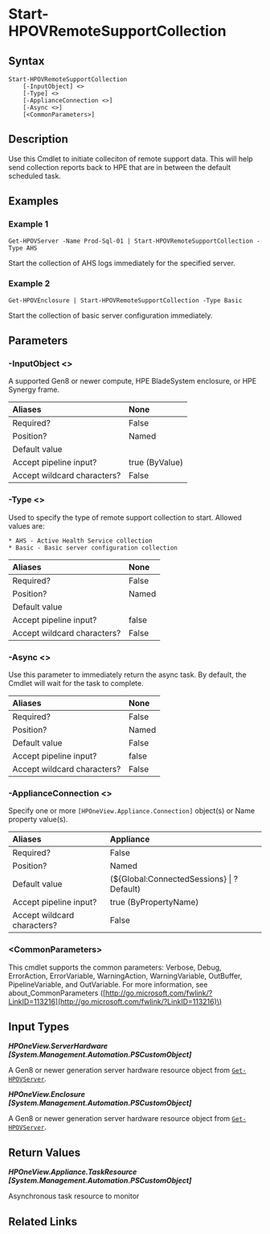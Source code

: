 ﻿---
description: Begin Remote Support collection from endpoints.
---

# Start-HPOVRemoteSupportCollection

## Syntax

```text
Start-HPOVRemoteSupportCollection
    [-InputObject] <>
    [-Type] <>
    [-ApplianceConnection <>]
    [-Async <>]
    [<CommonParameters>]
```

## Description

Use this Cmdlet to initiate colleciton of remote support data.  This will help send collection reports back to HPE that are in between the default scheduled task.

## Examples

###  Example 1 

```text
Get-HPOVServer -Name Prod-Sql-01 | Start-HPOVRemoteSupportCollection -Type AHS
```

Start the collection of AHS logs immediately for the specified server.

###  Example 2 

```text
Get-HPOVEnclosure | Start-HPOVRemoteSupportCollection -Type Basic
```

Start the collection of basic server configuration immediately.

## Parameters

### -InputObject &lt;&gt;

A supported Gen8 or newer compute, HPE BladeSystem enclosure, or HPE Synergy frame.

| Aliases | None |
| :--- | :--- |
| Required? | False |
| Position? | Named |
| Default value |  |
| Accept pipeline input? | true (ByValue) |
| Accept wildcard characters? | False |

### -Type &lt;&gt;

Used to specify the type of remote support collection to start.  Allowed values are:

    * AHS - Active Health Service collection
    * Basic - Basic server configuration collection

| Aliases | None |
| :--- | :--- |
| Required? | False |
| Position? | Named |
| Default value |  |
| Accept pipeline input? | false |
| Accept wildcard characters? | False |

### -Async &lt;&gt;

Use this parameter to immediately return the async task.  By default, the Cmdlet will wait for the task to complete.

| Aliases | None |
| :--- | :--- |
| Required? | False |
| Position? | Named |
| Default value | False |
| Accept pipeline input? | false |
| Accept wildcard characters? | False |

### -ApplianceConnection &lt;&gt;

Specify one or more `[HPOneView.Appliance.Connection]` object(s) or Name property value(s).

| Aliases | Appliance |
| :--- | :--- |
| Required? | False |
| Position? | Named |
| Default value | (${Global:ConnectedSessions} &vert; ? Default) |
| Accept pipeline input? | true (ByPropertyName) |
| Accept wildcard characters? | False |

### &lt;CommonParameters&gt;

This cmdlet supports the common parameters: Verbose, Debug, ErrorAction, ErrorVariable, WarningAction, WarningVariable, OutBuffer, PipelineVariable, and OutVariable. For more information, see about\_CommonParameters \([http://go.microsoft.com/fwlink/?LinkID=113216](http://go.microsoft.com/fwlink/?LinkID=113216)\)

## Input Types

_**HPOneView.ServerHardware [System.Management.Automation.PSCustomObject]**_

A Gen8 or newer generation server hardware resource object from [`Get-HPOVServer`](../servers/get-hpovserver.md).

_**HPOneView.Enclosure [System.Management.Automation.PSCustomObject]**_

A Gen8 or newer generation server hardware resource object from [`Get-HPOVServer`](../servers/get-hpovserver.md).

## Return Values

_**HPOneView.Appliance.TaskResource [System.Management.Automation.PSCustomObject]**_

Asynchronous task resource to monitor

## Related Links

